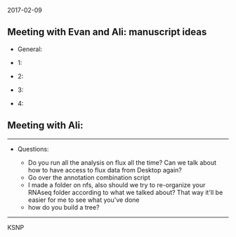 2017-02-09
## Meeting with Evan and Ali: manuscript ideas

* General:

* 1:

* 2:

* 3:


* 4:



## Meeting with Ali:
____
* Questions:

	* Do you run all the analysis on flux all the time? Can we talk about how to have access to flux data from Desktop again?
	* Go over the annotation combination script
	* I made a folder on nfs, also should we try to re-organize your RNAseq folder according to what we talked about? That way it'll be easier for me to see what you've done
	* how do you build a tree?
___

KSNP

